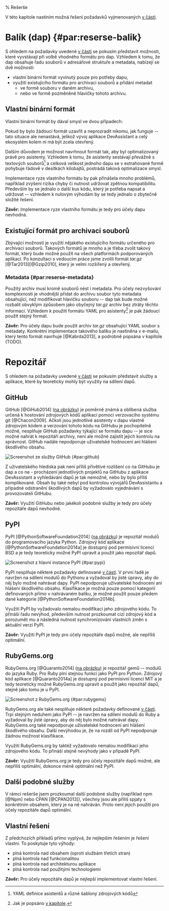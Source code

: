 % Rešerše

V této kapitole nastíním možná řešení požadavků vyjmenovaných [v části](#par:pozadavky).

Balík (dap)  {#par:reserse-balik}
===========

S ohledem na požadavky uvedené [v části](#par:pozadavky-balik) se pokusím představit možnosti, které vyvstávají při volbě vhodného formátu pro dap.
Vzhledem k tomu, že dap obsahuje řadu souborů v adresářové struktuře a metadata, nabízejí se dvě možnosti:

 * vlastní binární formát vyvinutý pouze pro potřeby dapu,
 * využití existujícího formátu pro archivaci souborů a přidání metadat
     * ve formě souboru v daném archivu,
     * nebo ve formě pozměněné hlavičky tohoto archivu.

Vlastní binární formát
----------------------

Vlastní binární formát by dával smysl ve dvou případech:

Pokud by bylo žádoucí formát uzavřít a neprozradit nikomu, jak funguje -- tato situace ale nenastává, jelikož vývoj aplikace DevAssistant a celý ekosystém kolem ní má být zcela otevřený.

Dalším důvodem je možnost navrhnout formát tak, aby byl optimalizovaný právě pro asistenty. Vzhledem k tomu, že asistenty sestávají převážně s textových souborů[^textove] a celková velikost jednoho dapu se v extrahované formě pohybuje řádově v desítkách kilobajtů, postrádá taková optimalizace smysl.

Implementace ryze vlastního formátu by pak přinášela mnoho problémů, například zvýšení rizika chyby či nutnost udržovat zpětnou kompatibilitu. Především by se jednalo o další kus kódu, který je potřeba napsat a udržovat -- vzhledem k nulovým výhodám by se tedy jednalo o zbytečně složité řešení.

**Závěr:** Implementace ryze vlastního formátu je tedy pro účely dapu nevhodná.

[^textove]: YAML definice asistentů a různé šablony zdrojových kódů

Existující formát pro archivaci souborů
---------------------------------------

Zbývající možností je využití nějakého existujícího formátu určeného pro archivaci souborů. Takových formátů je mnoho a je třeba zvolit takový formát, který bude možné použít na všech platformách podporovaných aplikací. Po konzultaci s vedoucím práce jsme zvolili formát *tar.gz* [@Tar2013][@Gzip2010], který je velmi rozšířený a otevřený.

### Metadata {#par:reserse-metadata}

Použitý archiv musí kromě souborů nést i metadata. Pro účely nezvyšování komplexnosti je vhodnější přidat do archivu soubor tyto metadata obsahující, než modifikovat hlavičku souboru -- dap tak bude možné rozbalit obvyklým způsobem jako obyčejný *tar.gz* archiv bez ztráty těchto informací. Vzhledem k použití formátu YAML pro asistenty[^format-asistentu] je pak žádoucí použít stejný formát.

**Závěr:** Pro účely dapu bude použit archiv *tar.gz* obsahující YAML soubor s metadaty. Konkrétní implementace takového balíku je nastíněna v e-mailu, který tento formát navrhuje [@Kabrda2013], a podrobně popsána v kapitole (TODO).

[^format-asistentu]: Jak je popsáno [v kapitole](#par:asistenty).

Repozitář
=========

S ohledem na požadavky uvedené [v části](#par:pozadavky-repozitar) se pokusím představit služby a aplikace, které by teoreticky mohly být využity na sdílení dapů.


GitHub
------

GitHub [@GiHub2014] ([na obrázku](#par:github)) je poměrně známá a oblíbená služba určená k hostování zdrojových kódů aplikací pomocí verzovacího systému git [@Chacon2009]. Ačkoli jsou jednotlivé asistenty v dapu vlastně zdrojovým kódem a verzování tohoto kódu na GitHubu je pochopitelně možné, nesplňuje GitHub požadavky týkající se formátu dapu -- je sice možné nahrát k repozitáři archivy, není ale možné zajistit jejich kontrolu na správnost. GitHub nadále nepodporuje uživatelské hodnocení ani hlášení škodlivého obsahu.

![Screenshot ze služby GitHub {#par:github}](images/github)

Z uživatelského hlediska pak není příliš přívětivé rozlišení co na GitHubu je dap a co ne - procházení jednotlivých projektů na GitHubu z aplikace DevAssistant a vyhledávání dapů je tak nemožné, nebo by bylo příliš komplikované. Obsah by také nebyl pod kontrolou vývojářů DevAssistantu a případné odstranění škodlivých dapů by vyžadovalo vyjednávání s provozovateli GitHubu.

**Závěr:** Využití GitHubu nebo jakékoli podobné služby je tedy pro účely repozitáře dapů nevhodné.

PyPI
----

PyPI [@PythonSoftwareFoundation2014] ([na obrázku](#par:pypi)) je repozitář modulů do programovacího jazyka Python. Zdrojový kód aplikace [@PythonSoftwareFoundation2014a] je dostupný pod permisivní licencí BSD a je tedy teoreticky možné PyPI upravit a použít jako repozitář dapů.

![Screenshot z hlavní instance PyPI {#par:pypi}](images/pypi)

PyPI nesplňuje některé požadavky definované [v části](#par:pozadavky-repozitar). V první řadě je navržen na sdílení modulů do Pythonu a vyžadoval by jisté úpravy, aby do něj bylo možné nahrávat dapy. PyPI nepodporuje uživatelské hodnocení ani hlášení škodlivého obsahu. Klasifikace je možná pouze pomocí kategorií definovaných přímo v nahrávaném balíku, je možné použít pouze předem dané kategorie [@PythonSoftwareFoundation2014b].

Využití PyPI by vyžadovalo nemalou modifikaci jeho zdrojového kódu. To přináší řadu nevýhod, především nutnost prozkoumat cizí zdrojový kód a porozumět mu a následná nutnost synchronizování vlastních změn s aktuální verzí PyPI.

**Závěr:** Využití PyPI je tedy pro účely repozitáře dapů možné, ale nepříliš optimální.

RubyGems.org
------------

RubyGems.org [@Quaranto2014] ([na obrázku](#par:rubygems)) je repozitář gemů -- modulů do jazyka Ruby. Pro Ruby plní stejnou funkci jako PyPI pro Python. Zdrojový kód aplikace [@Quaranto2014a] je dostupný pod permisivní licencí MIT a je tedy teoreticky možné RubyGems.org upravit a použít jako repozitář dapů, stejně jako tomu je u PyPI.

![Screenshot z RubyGems.org {#par:rubygems}](images/rubygems)

RubyGems.org ale také nesplňuje některé požadavky definované [v části](#par:pozadavky-repozitar). Trpí stejným neduhem jako PyPI -- je navržen na sdílení modulů do Ruby a vyžadoval by jisté úpravy, aby do něj bylo možné nahrávat dapy. RubyGems.org také nepodporuje uživatelské hodnocení ani hlášení škodlivého obsahu. Další nevýhodou je, že na rozdíl od PyPI nepodporuje žádnou možnost klasifikace.

Využití RubyGems.org by taktéž vyžadovalo nemalou modifikaci jeho zdrojového kódu. To přináší stejné nevýhody jako v případě PyPI.

**Závěr:** Využití RubyGems.org je tedy pro účely repozitáře dapů možné, ale nepříliš optimální, dokonce méně optimální než PyPI.

Další podobné služby
--------------------

V rámci rešerše jsem prozkoumal další podobné služby (například npm [@Npm] nebo CPAN [@CPAN2013]), všechny jsou ale příliš spjaty s konkrétním obsahem, který je na ně nahráván. Proto není jejich použití pro účely repozitáře dapů optimální.

Vlastní řešení
--------------

Z předchozích příkladů přímo vyplývá, že nejlepším řešením je řešení vlastní. To poskytuje tyto výhody:

 * plná kontrola nad obsahem (oproti službám třetích stran)
 * plná kontrola nad funkcionalitou
 * plná kontrola nad architekturou aplikace
 * plná kontrola nad použitými technologiemi

**Závěr:** Pro účely repozitáře dapů je nejlepší implementovat vlastní řešení.
